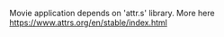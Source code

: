 
Movie application depends on 'attr.s' library. More here https://www.attrs.org/en/stable/index.html
